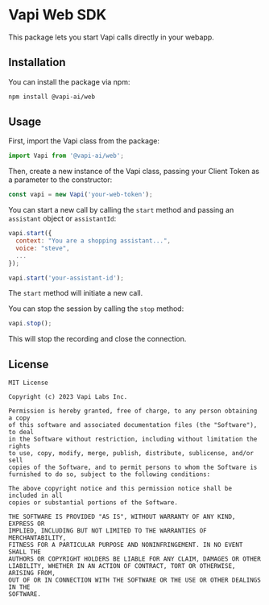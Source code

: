 # Vapi Web SDK

This package lets you start Vapi calls directly in your webapp.

## Installation

You can install the package via npm:

```bash
npm install @vapi-ai/web
```

## Usage

First, import the Vapi class from the package:

```javascript
import Vapi from '@vapi-ai/web';
```

Then, create a new instance of the Vapi class, passing your Client Token as a parameter to the constructor:

```javascript
const vapi = new Vapi('your-web-token');
```

You can start a new call by calling the `start` method and passing an `assistant` object or `assistantId`:

```javascript
vapi.start({
  context: "You are a shopping assistant...",
  voice: "steve",
  ...
});
```
```javascript
vapi.start('your-assistant-id');
```

The `start` method will initiate a new call. 

You can stop the session by calling the `stop` method:

```javascript
vapi.stop();
```

This will stop the recording and close the connection.

## License

```
MIT License

Copyright (c) 2023 Vapi Labs Inc.

Permission is hereby granted, free of charge, to any person obtaining a copy
of this software and associated documentation files (the "Software"), to deal
in the Software without restriction, including without limitation the rights
to use, copy, modify, merge, publish, distribute, sublicense, and/or sell
copies of the Software, and to permit persons to whom the Software is
furnished to do so, subject to the following conditions:

The above copyright notice and this permission notice shall be included in all
copies or substantial portions of the Software.

THE SOFTWARE IS PROVIDED "AS IS", WITHOUT WARRANTY OF ANY KIND, EXPRESS OR
IMPLIED, INCLUDING BUT NOT LIMITED TO THE WARRANTIES OF MERCHANTABILITY,
FITNESS FOR A PARTICULAR PURPOSE AND NONINFRINGEMENT. IN NO EVENT SHALL THE
AUTHORS OR COPYRIGHT HOLDERS BE LIABLE FOR ANY CLAIM, DAMAGES OR OTHER
LIABILITY, WHETHER IN AN ACTION OF CONTRACT, TORT OR OTHERWISE, ARISING FROM,
OUT OF OR IN CONNECTION WITH THE SOFTWARE OR THE USE OR OTHER DEALINGS IN THE
SOFTWARE.
```
